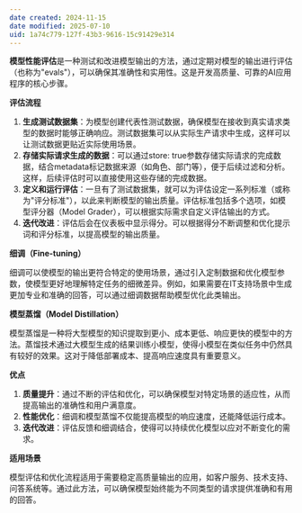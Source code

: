 ```yaml
---
date created: 2024-11-15
date modified: 2025-07-10
uid: 1a74c779-127f-43b3-9616-15c91429e314
---
```

**模型性能评估**是一种测试和改进模型输出的方法，通过定期对模型的输出进行评估（也称为"evals"），可以确保其准确性和实用性。这是开发高质量、可靠的AI应用程序的核心步骤。

  

**评估流程**

  

1. **生成测试数据集**：为模型创建代表性测试数据，确保模型在接收到真实请求类型的数据时能够正确响应。测试数据集可以从实际生产请求中生成，这样可以让测试数据更贴近实际使用场景。
2. **存储实际请求生成的数据**：可以通过store: true参数存储实际请求的完成数据，结合metadata标记数据来源（如角色、部门等），便于后续过滤和分析。这样，后续评估时可以直接使用这些存储的完成数据。
3. **定义和运行评估**：一旦有了测试数据集，就可以为评估设定一系列标准（或称为"评分标准"），以此来判断模型的输出质量。评估标准包括多个选项，如模型评分器（Model Grader），可以根据实际需求自定义评估输出的方式。
4. **迭代改进**：评估后会在仪表板中显示得分。可以根据得分不断调整和优化提示词和评分标准，以提高模型的输出质量。

  

**细调（Fine-tuning）**

  

细调可以使模型的输出更符合特定的使用场景，通过引入定制数据和优化模型参数，使模型更好地理解特定任务的细微差异。例如，如果需要在IT支持场景中生成更加专业和准确的回答，可以通过细调数据帮助模型优化此类输出。

  

**模型蒸馏（Model Distillation）**

  

模型蒸馏是一种将大型模型的知识提取到更小、成本更低、响应更快的模型中的方法。蒸馏技术通过大模型生成的结果训练小模型，使得小模型在类似任务中仍然具有较好的效果。这对于降低部署成本、提高响应速度具有重要意义。

  

**优点**

  

1. **质量提升**：通过不断的评估和优化，可以确保模型对特定场景的适应性，从而提高输出的准确性和用户满意度。
2. **性能优化**：细调和模型蒸馏不仅能提高模型的响应速度，还能降低运行成本。
3. **迭代改进**：评估反馈和细调结合，使得可以持续优化模型以应对不断变化的需求。

  

**适用场景**

  

模型评估和优化流程适用于需要稳定高质量输出的应用，如客户服务、技术支持、问答系统等。通过此方法，可以确保模型始终能为不同类型的请求提供准确和有用的回答。
